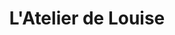 ---
title: "L'Atelier de Louise"
url: /saint-hilaire-de-loulay/latelier-de-louise/
shop: Friseur
---